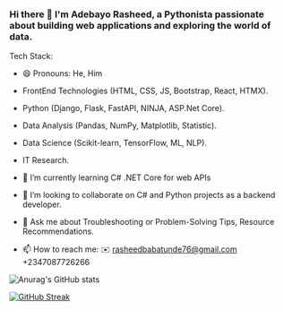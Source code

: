 ### Hi there 👋  I'm Adebayo Rasheed, a Pythonista passionate about building web applications and exploring the world of data.

Tech Stack:
- 😄 Pronouns: He, Him
- FrontEnd Technologies (HTML, CSS, JS, Bootstrap, React, HTMX).
- Python (Django, Flask, FastAPI, NINJA, ASP.Net Core).
- Data Analysis (Pandas, NumPy, Matplotlib, Statistic).
- Data Science (Scikit-learn, TensorFlow, ML, NLP).
- IT Research.


- 🌱 I’m currently learning C# .NET Core  for web APIs
- 👯 I’m looking to collaborate on C# and Python projects as a backend developer.
- 💬 Ask me about Troubleshooting or Problem-Solving Tips, Resource Recommendations.
- 📫 How to reach me:
   ✉️ rasheedbabatunde76@gmail.com
   +2347087726266
  
![Anurag's GitHub stats](https://github-readme-stats.vercel.app/api?username=CodeLord2020&show_icons=true&theme=merko)

[![GitHub Streak](https://streak-stats.demolab.com/?user=CodeLord2020)](https://git.io/streak-stats)
